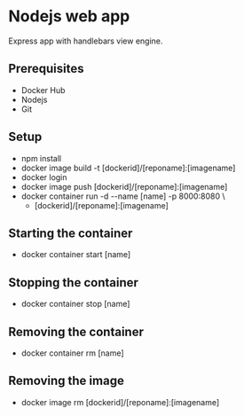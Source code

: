 # Nodejs web app

Express app with handlebars view engine.

## Prerequisites
- Docker Hub
- Nodejs
- Git

## Setup
- npm install
- docker image build -t [dockerid]/[reponame]:[imagename]
- docker login
- docker image push [dockerid]/[reponame]:[imagename]
- docker container run -d --name [name] -p 8000:8080 \
  - [dockerid]/[reponame]:[imagename]

## Starting the container
- docker container start [name]

## Stopping the container
- docker container stop [name]

## Removing the container
- docker container rm [name]

## Removing the image
- docker image rm [dockerid]/[reponame]:[imagename]

